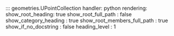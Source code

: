 # 
::: geometries.UPointCollection
    handler: python
    rendering:
      show_root_heading: true
      show_root_full_path : false
      show_category_heading : true
      show_root_members_full_path : true
      show_if_no_docstring : false
      heading_level : 1